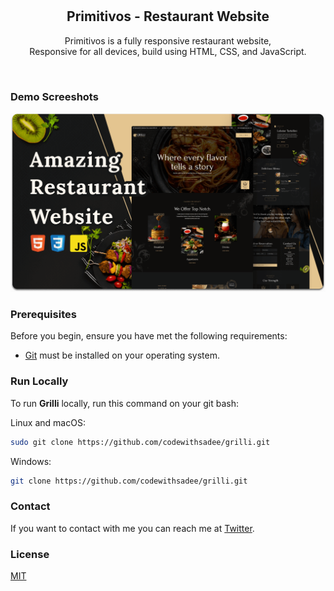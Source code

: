 <div align="center">

  <br />
  <br />

  <h2 align="center">Primitivos - Restaurant Website</h2>

  Primitivos is a fully responsive restaurant website, <br />Responsive for all devices, build using HTML, CSS, and JavaScript.

 <!-- <a href="https://codewithsadee.github.io/grilli/"><strong>➥ Live Demo</strong></a> -->

</div>

<br />

### Demo Screeshots

![Grilli Desktop Demo](./readme-images/desktop.png "Desktop Demo")

### Prerequisites

Before you begin, ensure you have met the following requirements:

* [Git](https://git-scm.com/downloads "Download Git") must be installed on your operating system.

### Run Locally

To run **Grilli** locally, run this command on your git bash:

Linux and macOS:

```bash
sudo git clone https://github.com/codewithsadee/grilli.git
```

Windows:

```bash
git clone https://github.com/codewithsadee/grilli.git
```

### Contact

If you want to contact with me you can reach me at [Twitter](https://www.twitter.com/codewithsadee).

### License

[MIT](https://choosealicense.com/licenses/mit/)
